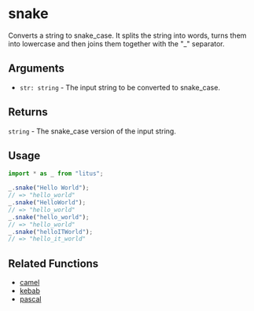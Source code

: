 # snake

Converts a string to snake_case. It splits the string into words, turns them
into lowercase and then joins them together with the "\_" separator.

## Arguments

- `str: string` - The input string to be converted to snake_case.

## Returns

`string` - The snake_case version of the input string.

## Usage

```ts
import * as _ from "litus";

_.snake("Hello World");
// => "hello_world"
_.snake("HelloWorld");
// => "hello_world"
_.snake("hello_world");
// => "hello_world"
_.snake("helloITWorld");
// => "hello_it_world"
```

## Related Functions

- [camel](camel.md)
- [kebab](kebab.md)
- [pascal](pascal.md)
